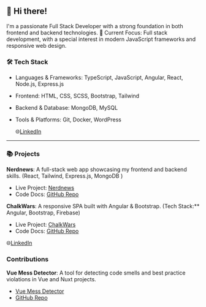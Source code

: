 ## 👋 Hi there!

I'm a passionate Full Stack Developer with a strong foundation in both frontend and backend technologies. 
🔭 Current Focus: Full stack development, with a special interest in modern JavaScript frameworks and responsive web design.

### 🛠️ Tech Stack
- Languages & Frameworks: TypeScript, JavaScript, Angular, React, Node.js, Express.js
- Frontend: HTML, CSS, SCSS, Bootstrap, Tailwind
- Backend & Database: MongoDB, MySQL
- Tools & Platforms: Git, Docker, WordPress

  🌐[LinkedIn](https://www.linkedin.com/in/sagi-daniel/)
  
---
### 📚 Projects

**Nerdnews**: A full-stack web app showcasing my frontend and backend skills.  (React, Tailwind, Express.js, MongoDB )
- Live Project: [Nerdnews](https://nerdnews.hu/home)  
- Code Docs: [GitHub Repo](https://github.com/sagi-daniel/nerdnews-fsApi/blob/main/README.md)

**ChalkWars**: A responsive SPA built with Angular & Bootstrap.  (Tech Stack:** Angular, Bootstrap, Firebase)
- Live Project: [ChalkWars](https://echo-angular-project.web.app/login)  
- Code Docs: [GitHub Repo](https://github.com/sagi-daniel/ChalkWars-firebase-angular/blob/master/README.md)

🌐[LinkedIn](https://www.linkedin.com/in/sagi-daniel/)


### Contributions

**Vue Mess Detector**:
A tool for detecting code smells and best practice violations in Vue and Nuxt projects.
- [Vue Mess Detector](https://vue-mess-detector.webmania.cc/)
- [GitHub Repo](https://github.com/rrd108/vue-mess-detector/tree/main)  
